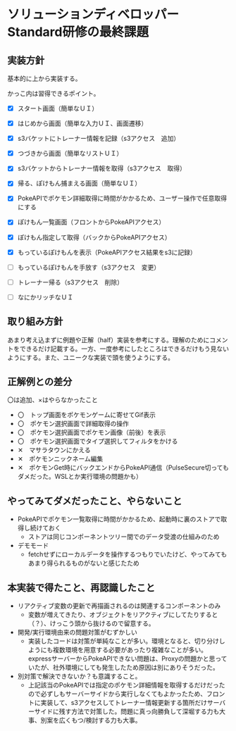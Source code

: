 # ソリューションディベロッパーStandard研修の最終課題

## 実装方針
基本的に上から実装する。

かっこ内は習得できるポイント。
- [x] スタート画面（簡単なＵＩ）
- [x] はじめから画面（簡単な入力ＵＩ、画面遷移）
- [x] s3バケットにトレーナー情報を記録（s3アクセス　追加）
- [x] つづきから画面（簡単なリストＵＩ）
- [x] s3バケットからトレーナー情報を取得（s3アクセス　取得）
- [x] 帰る、ぽけもん捕まえる画面（簡単なＵＩ）
- [x] PokeAPIでポケモン詳細取得に時間がかかるため、ユーザー操作で任意取得にする
- [x] ぽけもん一覧画面（フロントからPokeAPIアクセス）
- [x] ぽけもん指定して取得（バックからPokeAPIアクセス）
- [x] もっているぽけもんを表示（PokeAPIアクセス結果をs3に記録）
- [ ] もっているぽけもんを手放す（s3アクセス　変更）
- [ ] トレーナー帰る（s3アクセス　削除）
- [ ] なにかリッチなＵＩ


## 取り組み方針
あまり考え込まずに例題や正解（half）実装を参考にする。理解のためにコメントをできるだけ記載する。一方、一度参考にしたところはできるだけもう見ないようにする。また、ユニークな実装で頭を使うようにする。

## 正解例との差分
〇は追加、×はやらなかったこと
- 〇　トップ画面をポケモンゲームに寄せてGif表示
- 〇　ポケモン選択画面で詳細取得の操作
- 〇　ポケモン選択画面でポケモン画像（前後）を表示
- 〇　ポケモン選択画面でタイプ選択してフィルタをかける
- ✕　マサラタウンにかえる
- ✕　ポケモンニックネーム編集
- ✕　ポケモンGet時にバックエンドからPokeAPI通信（PulseSecure切ってもダメだった。WSLとか実行環境の問題かも）

## やってみてダメだったこと、やらないこと
- PokeAPIでポケモン一覧取得に時間がかかるため、起動時に裏のストアで取得し続けておく
  - ストアは同じコンポーネントツリー間でのデータ受渡の仕組みのため
- デモモード
  - fetchせずにローカルデータを操作するつもりでいたけど、やってみてもあまり得られるものがないと感じたため

## 本実装で得たこと、再認識したこと
- リアクティブ変数の更新で再描画されるのは関連するコンポーネントのみ
  - 変数が増えてきたり、オブジェクトをリアクティブにしてたりすると（？）、けっこう頭から抜けるので留意する。
- 開発/実行環境由来の問題対策がむずかしい
  - 実装したコードは対策が単純なことが多い。環境となると、切り分けしようにも複数環境を用意する必要があったり複雑なことが多い。expressサーバーからPokeAPIできない問題は、Proxyの問題かと思っていたが、社外環境にしても発生したため原因は別にありそうだった。
- 別対策で解決できないか？も意識すること。
  - 上記該当のPokeAPIでは指定のポケモン詳細情報を取得するだけだったので必ずしもサーバーサイドから実行しなくてもよかったため、フロントに実装して、s3アクセスしてトレーナー情報更新する箇所だけサーバーサイドに残す方法で対策した。問題に真っ向勝負して深堀する力も大事、別案を広くもつ/検討する力も大事。